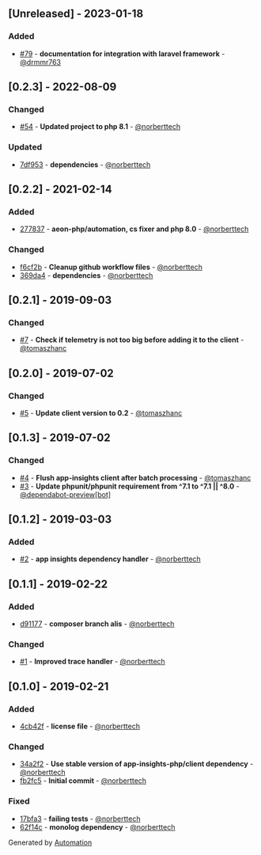## [Unreleased] - 2023-01-18

### Added
- [#79](https://github.com/app-insights-php/monolog-handler/pull/79) - **documentation for integration with laravel framework** - [@drmmr763](https://github.com/drmmr763)

## [0.2.3] - 2022-08-09

### Changed
- [#54](https://github.com/app-insights-php/monolog-handler/pull/54) - **Updated project to php 8.1** - [@norberttech](https://github.com/norberttech)

### Updated
- [7df953](https://github.com/app-insights-php/monolog-handler/commit/7df9538962ad8314492720852eca00b77b7f9648) - **dependencies** - [@norberttech](https://github.com/norberttech)

## [0.2.2] - 2021-02-14

### Added
- [277837](https://github.com/app-insights-php/monolog-handler/commit/277837cc3a2b9c3fe0302f5a260958c1b5f60fa2) - **aeon-php/automation, cs fixer and php 8.0** - [@norberttech](https://github.com/norberttech)

### Changed
- [f6cf2b](https://github.com/app-insights-php/monolog-handler/commit/f6cf2bde9a59a3faeeead40c80ecea6e2c8f4718) - **Cleanup github workflow files** - [@norberttech](https://github.com/norberttech)
- [369da4](https://github.com/app-insights-php/monolog-handler/commit/369da4b4535c18e8ab571c28dbf1e22caa046beb) - **dependencies** - [@norberttech](https://github.com/norberttech)

## [0.2.1] - 2019-09-03

### Changed
- [#7](https://github.com/app-insights-php/monolog-handler/pull/7) - **Check if telemetry is not too big before adding it to the client** - [@tomaszhanc](https://github.com/tomaszhanc)

## [0.2.0] - 2019-07-02

### Changed
- [#5](https://github.com/app-insights-php/monolog-handler/pull/5) - **Update client version to 0.2** - [@tomaszhanc](https://github.com/tomaszhanc)

## [0.1.3] - 2019-07-02

### Changed
- [#4](https://github.com/app-insights-php/monolog-handler/pull/4) - **Flush app-insights client after batch processing** - [@tomaszhanc](https://github.com/tomaszhanc)
- [#3](https://github.com/app-insights-php/monolog-handler/pull/3) - **Update phpunit/phpunit requirement from ^7.1 to ^7.1 || ^8.0** - [@dependabot-preview[bot]](https://github.com/apps/dependabot-preview)

## [0.1.2] - 2019-03-03

### Added
- [#2](https://github.com/app-insights-php/monolog-handler/pull/2) - **app insights dependency handler** - [@norberttech](https://github.com/norberttech)

## [0.1.1] - 2019-02-22

### Added
- [d91177](https://github.com/app-insights-php/monolog-handler/commit/d91177d437dda37c4afefc05b6b47e5bb40ec331) - **composer branch alis** - [@norberttech](https://github.com/norberttech)

### Changed
- [#1](https://github.com/app-insights-php/monolog-handler/pull/1) - **Improved trace handler** - [@norberttech](https://github.com/norberttech)

## [0.1.0] - 2019-02-21

### Added
- [4cb42f](https://github.com/app-insights-php/monolog-handler/commit/4cb42f38d5ab6d992be70321b7f6515e2d36a236) - **license file** - [@norberttech](https://github.com/norberttech)

### Changed
- [34a2f2](https://github.com/app-insights-php/monolog-handler/commit/34a2f2e73cdc511b3783275e53578c378ae54435) - **Use stable version of app-insights-php/client dependency** - [@norberttech](https://github.com/norberttech)
- [fb2fc5](https://github.com/app-insights-php/monolog-handler/commit/fb2fc5e68896bb60248ae452f52bc9376d518122) - **Initial commit** - [@norberttech](https://github.com/norberttech)

### Fixed
- [17bfa3](https://github.com/app-insights-php/monolog-handler/commit/17bfa39d31ccea8f936cbfcafab507e8c687f21c) - **failing tests** - [@norberttech](https://github.com/norberttech)
- [62f14c](https://github.com/app-insights-php/monolog-handler/commit/62f14c41431c60377d178ccda4a7a9875cc46b46) - **monolog dependency** - [@norberttech](https://github.com/norberttech)

Generated by [Automation](https://github.com/aeon-php/automation)